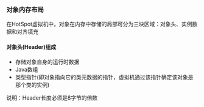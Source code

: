 ### 对象内存布局 ###
在HotSpot虚拟机中，对象在内存中存储的局部可分为三块区域：对象头、实例数据和对齐填充

#### 对象头(Header)组成 ####
+ 存储对象自身的运行时数据
+ Java数组
+ 类型指针(即对象指向它的类元数据的指针，虚拟机通过该指针确定该对象是那个类的实例)

说明：Header长度必须是8字节的倍数